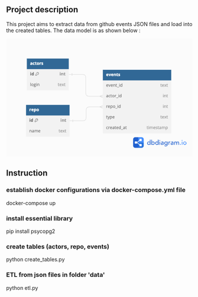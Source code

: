 ## Project description
This project aims to extract data from github events JSON files and load into the created tables. The data model is as shown below :

![alt text](Untitled.png)

## Instruction

### establish docker configurations via docker-compose.yml file
docker-compose up

### install essential library
pip install psycopg2

### create tables (actors, repo, events)
python create_tables.py

### ETL from json files in folder 'data'
python etl.py